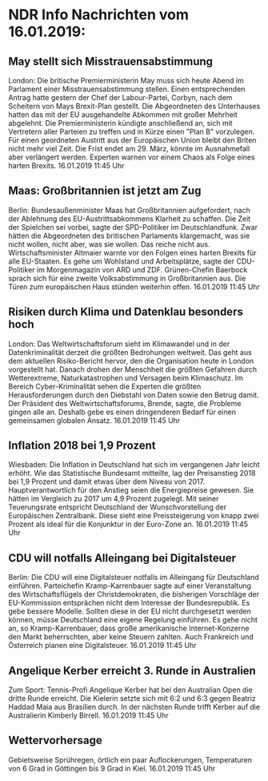 # NDR Info Nachrichten vom 16.01.2019:


## May stellt sich Misstrauensabstimmung
London: Die britische Premierministerin May muss sich heute Abend im Parlament einer Misstrauensabstimmung stellen. Einen entsprechenden Antrag hatte gestern der Chef der Labour-Partei, Corbyn, nach dem Scheitern von Mays Brexit-Plan gestellt. Die Abgeordneten des Unterhauses hatten das mit der EU ausgehandelte Abkommen mit großer Mehrheit abgelehnt. Die Premierministerin kündigte anschließend an, sich mit Vertretern aller Parteien zu treffen und in Kürze einen "Plan B" vorzulegen. Für einen geordneten Austritt aus der Europäischen Union bleibt den Briten nicht mehr viel Zeit. Die Frist endet am 29. März, könnte im Ausnahmefall aber verlängert werden. Experten warnen vor einem Chaos als Folge eines harten Brexits. 16.01.2019 11:45 Uhr 

## Maas: Großbritannien ist jetzt am Zug
Berlin: Bundesaußenminister Maas hat Großbritannien aufgefordert, nach der Ablehnung des EU-Austrittsabkommens Klarheit zu schaffen. Die Zeit der Spielchen sei vorbei, sagte der SPD-Politiker im Deutschlandfunk. Zwar hätten die Abgeordneten des britischen Parlaments klargemacht, was sie nicht wollen, nicht aber, was sie wollen. Das reiche nicht aus. Wirtschaftsminister Altmaier warnte vor den Folgen eines harten Brexits für alle EU-Staaten. Es gehe um Wohlstand und Arbeitsplätze, sagte der CDU-Politiker im Morgenmagazin von ARD und ZDF. Grünen-Chefin Baerbock sprach sich für eine zweite Volksabstimmung in Großbritannien aus. Die Türen zum europäischen Haus stünden weiterhin offen. 16.01.2019 11:45 Uhr 

## Risiken durch Klima und Datenklau besonders hoch
London: Das Weltwirtschaftsforum sieht im Klimawandel und in der Datenkriminalität derzeit die größten Bedrohungen weltweit. Das geht aus dem aktuellen Risiko-Bericht hervor, den die Organisation heute in London vorgestellt hat. Danach drohen der Menschheit die größten Gefahren durch Wetterextreme, Naturkatastrophen und Versagen beim Klimaschutz. Im Bereich Cyber-Kriminalität sehen die Experten die größten Herausforderungen durch den Diebstahl von Daten sowie den Betrug damit. Der Präsident des Weltwirtschaftsforums, Brende, sagte, die Probleme gingen alle an. Deshalb gebe es einen dringenderen Bedarf für einen gemeinsamen globalen Ansatz. 16.01.2019 11:45 Uhr 

## Inflation 2018 bei 1,9 Prozent
Wiesbaden: Die Inflation in Deutschland hat sich im vergangenen Jahr leicht erhöht. Wie das Statistische Bundesamt mitteilte, lag der Preisanstieg 2018 bei 1,9 Prozent und damit etwas über dem Niveau von 2017. Hauptverantwortlich für den Anstieg seien die Energiepreise gewesen. Sie hätten im Vergleich zu 2017 um 4,9 Prozent zugelegt. Mit seiner Teuerungsrate entspricht Deutschland der Wunschvorstellung der Europäischen Zentralbank. Diese sieht eine Preissteigerung von knapp zwei Prozent als ideal für die Konjunktur in der Euro-Zone an. 16.01.2019 11:45 Uhr 

## CDU will notfalls Alleingang bei Digitalsteuer
Berlin: Die CDU will eine Digitalsteuer notfalls im Alleingang für Deutschland einführen. Parteichefin Kramp-Karrenbauer sagte auf einer Veranstaltung des Wirtschaftsflügels der Christdemokraten, die bisherigen Vorschläge der EU-Kommission entsprächen nicht dem Interesse der Bundesrepublik. Es gebe bessere Modelle. Sollten diese in der EU nicht durchgesetzt werden können, müsse Deutschland eine eigene Regelung einführen. Es gehe nicht an, so Kramp-Karrenbauer, dass große amerikanische Internet-Konzerne den Markt beherrschten, aber keine Steuern zahlten. Auch Frankreich und Österreich planen eine Digitalsteuer. 16.01.2019 11:45 Uhr 

## Angelique Kerber erreicht 3. Runde in Australien
Zum Sport: Tennis-Profi Angelique Kerber hat bei den Australian Open die dritte Runde erreicht. Die Kielerin setzte sich mit 6:2 und 6:3 gegen Beatriz Haddad Maia aus Brasilien durch. In der nächsten Runde trifft Kerber auf die Australierin Kimberly Birrell. 16.01.2019 11:45 Uhr 

## Wettervorhersage
Gebietsweise Sprühregen, örtlich ein paar Auflockerungen, Temperaturen von 6 Grad in Göttingen bis 9 Grad in Kiel. 16.01.2019 11:45 Uhr 
